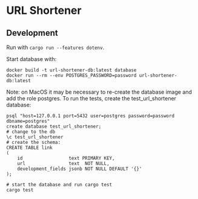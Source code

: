 # URL Shortener

## Development

Run with `cargo run --features dotenv`.

Start database with:

```shell
docker build -t url-shortener-db:latest database
docker run --rm --env POSTGRES_PASSWORD=password url-shortener-db:latest
```  
Note:
on MacOS it may be necessary to re-create the database image and add the role postgres.
To run the tests, create the test_url_shortener database:  

```shell
psql "host=127.0.0.1 port=5432 user=postgres password=password dbname=postgres"
create database test_url_shortener;
# change to the db
\c test_url_shortener
# create the schema:
CREATE TABLE link
(
    id                 text PRIMARY KEY,
    url                text  NOT NULL,
    development_fields jsonb NOT NULL DEFAULT '{}'
);

# start the database and run cargo test
cargo test
```

